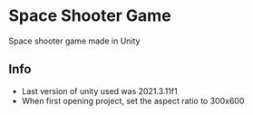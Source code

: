 # Space Shooter Game
 Space shooter game made in Unity

## Info
* Last version of unity used was 2021.3.11f1
* When first opening project, set the aspect ratio to 300x600
